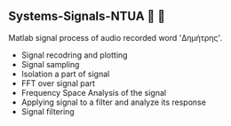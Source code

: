 ## Systems-Signals-NTUA :signal_strength: :signal_strength:

Matlab signal process of audio recorded word 'Δημήτρης'.  

- Signal recodring and plotting  
- Signal sampling  
- Isolation a part of signal  
- FFT over signal part  
- Frequency Space Analysis of the signal  
- Applying signal to a filter and analyze its response  
- Signal filtering  
